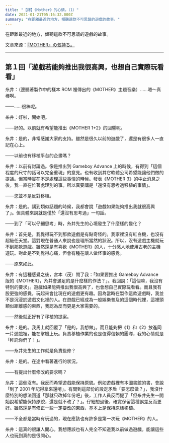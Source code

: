 ```yaml
---
title: "【譯】《Mother》的心情。（1）"
date: 2021-01-21T05:16:32.000Z
summary: "在距離最近的地方，傾聽這款不可思議的遊戲的故事。"
---
```


在距離最近的地方，傾聽這款不可思議的遊戲的故事。

文章來源：[『MOTHER』の気持ち。](https://www.1101.com/MOTHER/MOTHER_itoi.html)

---

## 第１回「遊戲若能夠推出我很高興，也想自己實際玩看看」

糸井：（邊聽著製作中的樣本 ROM 裡傳出的《MOTHER》主題音樂）……嗯～真棒啊。

——……很棒呢。

糸井：好啦，開始吧。

——好的。以前就有希望能推出《MOTHER 1+2》的回響呢。

糸井：是的，非常感謝大家的支持。雖然是很久以前的遊戲了，還是有很多人一直記在心上。

——以前也有移植平台的企畫嗎？

糸井：以前有討論過。像是推出到 Gameboy Advance 上的時候，有得到「這個程度的尺寸的話可以完全重現」的意見。也有收到其它軟體公司希望能讓他們做的提議。但當時實在不是處理這些事情的時候。發表《MOTHER 3》的中止消息之後，我一直在忙著處理別的事。所以真要講是「還沒有思考過移植的事情」。

——您並不是反對移植。

糸井：是的。講到類似話題的時候，我都會說「遊戲如果能夠推出我就很高興了」。但具體來說就是僅於「還沒有思考過」一句話。

——到了「可以仔細思考」時，糸井先生的心境發生了什麼樣的變化？

糸井：首先是，我覺得玩不到那款遊戲是有點奇怪的。我家裡沒有紅白機，也沒有超級任天堂。這對現在普通人來說也是理所當然的狀況。所以，沒有遊戲主機就玩不到那款遊戲。雖然還是有喜歡《MOTHER》的人，十分感人地使用古老的主機遊玩。對此是不到覺得心痛，但會有種在讓人做怪事的感覺。

——原來如此。

糸井：有這種感覺之後，宮本（茂）問了我：「如果要推出 Gameboy Advance 版的《MOTHER》，糸井會滿足的是什麼樣的作法？」。我回說：「這個嘛，我沒有特別的要求」。遊戲如果能夠推出我很高興了，也會想自己實際玩看看。而且我有股更強的感覺，玩起來會比現在的遊戲更有趣。因為當時在製作這款遊戲時，我並不是沉浸於遊戲文化裡的人。在遊戲已經成為一般娛樂普及的這個時代裡，這裡頭類似距離感的東西，我認為反而更是大家需要的。

——然後就正好有了移植的提案。

糸井：是的。我馬上就回覆了「是的，我想做」。而且能夠把《1》和《2》放進同一片遊戲裡，能在掌機上玩。負責移植作業的也是值得信賴的團隊，我的心情就是「拜託你們了！」。

——糸井先生的工作就是負責監修？

糸井：是的。在途中看著進行的狀況。

——有提出什麼修改的要求嗎？

糸井：這倒沒有。我反而希望遊戲能保持原貌。例如遊戲裡有本圖書館的書，會說「到了 2001 年記得拿來還唷」。有問到這部份的設定矛盾「要怎麼做？」，我沒什麼特別的想法回道「那就只改掉年份吧」後，工作人員反而提了「但糸井先生一開始說希望能保持原貌，還是就不改了？」。仔細想過後，確實保留這種誤差反而更好。雖然還是有修正一些一定要改的東西，基本上是保持原樣移植。

——不全都是當時有玩過的，現在應該也有許多是第一次玩《MOTHER》的人。

糸井：這真的很讓人開心。我想應該也有人完全不知道我以前做過遊戲。能讓這些人也玩到真的是很開心。
